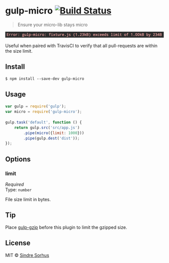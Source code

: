 # gulp-micro [![Build Status](https://travis-ci.org/sindresorhus/gulp-micro.svg?branch=master)](https://travis-ci.org/sindresorhus/gulp-micro)

> Ensure your micro-lib stays micro

![](screenshot.png)

Useful when paired with TravisCI to verify that all pull-requests are within the size limit.


## Install

```
$ npm install --save-dev gulp-micro
```


## Usage

```js
var gulp = require('gulp');
var micro = require('gulp-micro');

gulp.task('default', function () {
	return gulp.src('src/app.js')
		.pipe(micro({limit: 1000}))
		.pipe(gulp.dest('dist'));
});
```


## Options

### limit

*Required*  
Type: `number`

File size limit in bytes.


## Tip

Place [gulp-gzip](https://github.com/jstuckey/gulp-gzip) before this plugin to limit the gzipped size.


## License

MIT © [Sindre Sorhus](http://sindresorhus.com)
